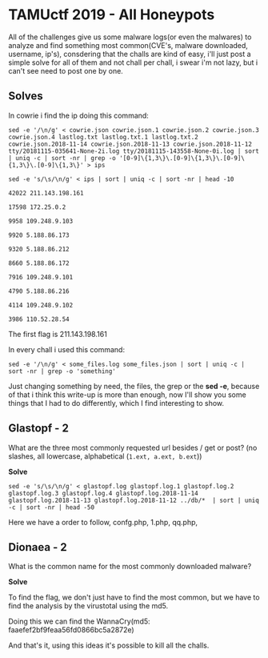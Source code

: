 # TAMUctf 2019 - All Honeypots

All of the challenges give us some malware logs(or even the malwares) to analyze and find something most common(CVE's, malware downloaded, username, ip's), consdering that the challs are kind of easy, i'll just post a simple solve for all of them and not chall per chall, i swear i'm not lazy, but i can't see need to post one by one.

## Solves

In cowrie i find the ip doing this command:

    sed -e '/\n/g' < cowrie.json cowrie.json.1 cowrie.json.2 cowrie.json.3 cowrie.json.4 lastlog.txt lastlog.txt.1 lastlog.txt.2 cowrie.json.2018-11-14 cowrie.json.2018-11-13 cowrie.json.2018-11-12 tty/20181115-035641-None-2i.log tty/20181115-143558-None-0i.log | sort | uniq -c | sort -nr | grep -o '[0-9]\{1,3\}\.[0-9]\{1,3\}\.[0-9]\{1,3\}\.[0-9]\{1,3\}' > ips

    sed -e 's/\s/\n/g' < ips | sort | uniq -c | sort -nr | head -10

    42022 211.143.198.161
    
    17598 172.25.0.2
    
    9958 109.248.9.103
    
    9920 5.188.86.173
    
    9320 5.188.86.212
    
    8660 5.188.86.172
    
    7916 109.248.9.101
    
    4790 5.188.86.216
    
    4114 109.248.9.102
    
    3986 110.52.28.54

The first flag is 211.143.198.161

In every chall i used this command:

    sed -e '/\n/g' < some_files.log some_files.json | sort | uniq -c | sort -nr | grep -o 'something'

Just changing something by need, the files, the grep or the **sed -e**, because of that i think this write-up is more than enough, now I'll show you some things that I had to do differently, which I find interesting to show.

## Glastopf - 2
What are the three most commonly requested url besides / get or post? (no slashes, all lowercase, alphabetical (`1.ext, a.ext, b.ext`))

**Solve**

    sed -e 's/\s/\n/g' < glastopf.log glastopf.log.1 glastopf.log.2 glastopf.log.3 glastopf.log.4 glastopf.log.2018-11-14 glastopf.log.2018-11-13 glastopf.log.2018-11-12 ../db/*  | sort | uniq -c | sort -nr | head -50

Here we have a order to follow, confg.php, 1.php, qq.php,

## Dionaea - 2
What is the common name for the most commonly downloaded malware?

**Solve**

To find the flag, we don't just have to find the most common, but we have to find the analysis by the virustotal using the md5.

Doing this we can find the WannaCry(md5: faaefef2bf9feaa56fd0866bc5a2872e)


And that's it, using this ideas it's possible to kill all the challs.
